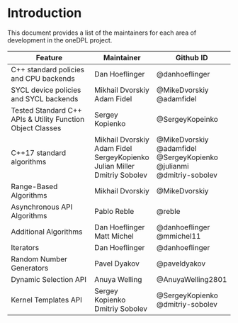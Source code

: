 # Introduction

This document provides a list of the maintainers for each area of development in the oneDPL project.

| Feature               | Maintainer          | Github ID |
| --------------------- | ------------------- | -------- |
| C++ standard policies and CPU backends | Dan Hoeflinger | @danhoeflinger |
| SYCL device policies and SYCL backends | Mikhail Dvorskiy<br>Adam Fidel | @MikeDvorskiy<br>@adamfidel | 
| Tested Standard C++ APIs & Utility Function Object Classes | Sergey Kopienko | @SergeyKopeinko |
| C++17 standard algorithms | Mikhail Dvorskiy<br>Adam Fidel<br>SergeyKopienko<br>Julian Miller<br>Dmitriy Sobolev | @MikeDvorskiy<br>@adamfidel<br>@SergeyKopienko<br>@julianmi<br>@dmitriy-sobolev |
| Range-Based Algorithms | Mikhail Dvorskiy | @MikeDvorskiy |
| Asynchronous API Algorithms | Pablo Reble | @reble |
| Additional Algorithms | Dan Hoeflinger<br>Matt Michel | @danhoeflinger<br>@mmichel11 |
| Iterators | Dan Hoeflinger | @danhoeflinger |
| Random Number Generators | Pavel Dyakov | @paveldyakov |
| Dynamic Selection API | Anuya Welling | @AnuyaWelling2801 |
| Kernel Templates API | Sergey Kopienko<br>Dmitriy Sobolev | @SergeyKopienko<br>@dmitriy-sobolev |
